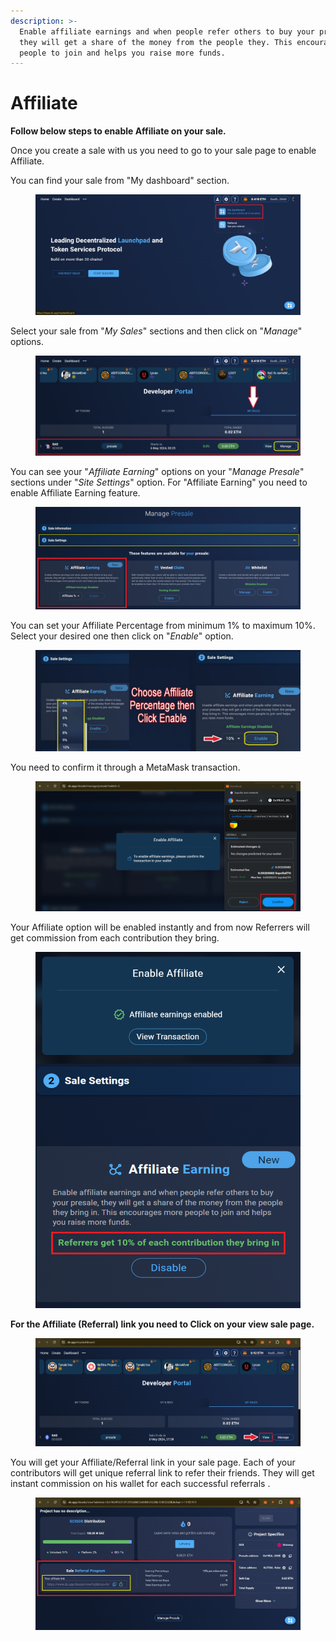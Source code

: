 ```yaml
---
description: >-
  Enable affiliate earnings and when people refer others to buy your presale,
  they will get a share of the money from the people they. This encourages more
  people to join and helps you raise more funds.
---
```


# Affiliate

**Follow below steps to enable Affiliate on your sale.**

Once you create a sale with us you need to go to your sale page to enable Affiliate.&#x20;

You can find your sale from "My dashboard" section.

<figure><img src="../.gitbook/assets/dxaffililiate1.png" alt=""><figcaption></figcaption></figure>



Select your sale from "_My Sales_" sections and then click on "_Manage_" options.

<figure><img src="../.gitbook/assets/dxaffililiate2 (2).png" alt=""><figcaption></figcaption></figure>



You can see your "_Affiliate Earning_" options on your "_Manage Presale_" sections under "_Site Settings_" option. For "Affiliate Earning" you need to enable Affiliate Earning feature.

<figure><img src="../.gitbook/assets/dxaffililiate3 (1).png" alt=""><figcaption></figcaption></figure>



You can set your Affiliate Percentage from minimum 1% to maximum 10%. Select your desired one then click on "_Enable_" option.&#x20;

<figure><img src="../.gitbook/assets/dxaffiliate6.jpg" alt=""><figcaption></figcaption></figure>

&#x20;You need to confirm it through a MetaMask transaction.

<figure><img src="../.gitbook/assets/dxaffililiate7.png" alt=""><figcaption></figcaption></figure>



Your Affiliate option will be enabled instantly and from now Referrers will get commission from each contribution they bring.

<figure><img src="../.gitbook/assets/dxaffililiate10.png" alt=""><figcaption></figcaption></figure>



**For the Affiliate (Referral) link you need to Click on your view sale page.**

<figure><img src="../.gitbook/assets/dxaffililiate11.png" alt=""><figcaption></figcaption></figure>

You will get your Affiliate/Referral link in your sale page. Each of your contributors will get unique referral link to refer their friends. They will get instant commission on his wallet for each successful referrals .

<figure><img src="../.gitbook/assets/dxaffililiate12.png" alt=""><figcaption></figcaption></figure>
